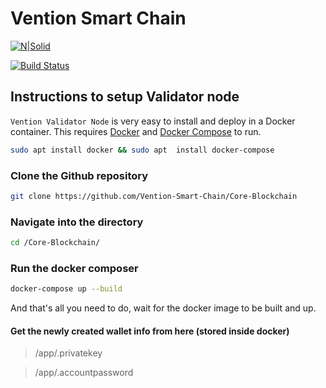 # Vention Smart Chain

[![N|Solid](https://bridge.vention.network/assets/img/logo.png)](https://docs.vention.network)

[![Build Status](https://travis-ci.org/joemccann/dillinger.svg?branch=master)](https://docs.vention.network)

## Instructions to setup Validator node

`Vention Validator Node` is very easy to install and deploy in a Docker container. This requires [Docker](https://docs.docker.com/engine/install/) and [Docker Compose](https://docs.docker.com/compose/install/) to run. 

```sh
sudo apt install docker && sudo apt  install docker-compose
```

### Clone the Github repository

```sh
git clone https://github.com/Vention-Smart-Chain/Core-Blockchain
```

### Navigate into the directory

```sh
cd /Core-Blockchain/
```

### Run the docker composer

```sh
docker-compose up --build
```

And that's all you need to do, wait for the docker image to be built and up.

#### Get the newly created wallet info from here (stored inside docker)

> /app/.privatekey

> /app/.accountpassword
